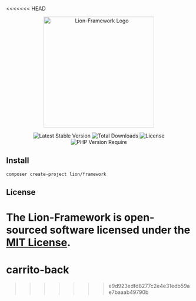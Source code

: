 <<<<<<< HEAD
<p align="center">
  <a href="https://lion-client.vercel.app/" target="_blank">
    <img 
         src="https://user-images.githubusercontent.com/56183278/230516080-096130be-e474-4f3a-a78a-44d3973ff715.png" 
         width="300" 
         alt="Lion-Framework Logo"
    >
  </a>
</p>

<p align="center">
  <img src="http://poser.pugx.org/lion/framework/v" alt="Latest Stable Version">
  <img src="http://poser.pugx.org/lion/framework/downloads" alt="Total Downloads">
  <img src="http://poser.pugx.org/lion/framework/license" alt="License">
  <img src="http://poser.pugx.org/lion/framework/require/php" alt="PHP Version Require">
</p>

## Install

```shell
composer create-project lion/framework
```

## License

The Lion-Framework is open-sourced software licensed under the [MIT License](https://github.com/Sleon4/Lion-Framework/blob/main/LICENSE).
=======
# carrito-back
>>>>>>> e9d923edfd8277c2e4e31edb59ae7baaab49790b
